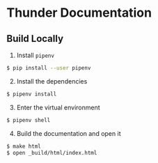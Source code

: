 # Thunder Documentation

## Build Locally

1. Install `pipenv`

```bash
$ pip install --user pipenv
```

2. Install the dependencies

```bash
$ pipenv install
```

3. Enter the virtual environment

```bash
$ pipenv shell
```

4. Build the documentation and open it

```bash
$ make html
$ open _build/html/index.html
```

